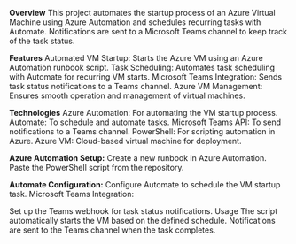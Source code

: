 **Overview**
This project automates the startup process of an Azure Virtual Machine using Azure Automation and schedules recurring tasks with Automate. Notifications are sent to a Microsoft Teams channel to keep track of the task status.

**Features**
Automated VM Startup: Starts the Azure VM using an Azure Automation runbook script.
Task Scheduling: Automates task scheduling with Automate for recurring VM starts.
Microsoft Teams Integration: Sends task status notifications to a Teams channel.
Azure VM Management: Ensures smooth operation and management of virtual machines.

**Technologies**
Azure Automation: For automating the VM startup process.
Automate: To schedule and automate tasks.
Microsoft Teams API: To send notifications to a Teams channel.
PowerShell: For scripting automation in Azure.
Azure VM: Cloud-based virtual machine for deployment.


**Azure Automation Setup:**
Create a new runbook in Azure Automation.
Paste the PowerShell script from the repository.

**Automate Configuration:**
Configure Automate to schedule the VM startup task.
Microsoft Teams Integration:

Set up the Teams webhook for task status notifications.
Usage
The script automatically starts the VM based on the defined schedule.
Notifications are sent to the Teams channel when the task completes.
